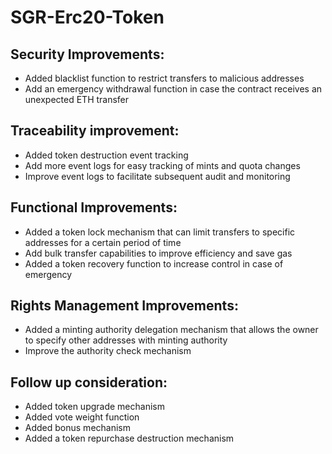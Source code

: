 # SGR-Erc20-Token

## Security Improvements:
  - Added blacklist function to restrict transfers to malicious addresses
  - Add an emergency withdrawal function in case the contract receives an unexpected ETH transfer

## Traceability improvement:
  - Added token destruction event tracking
  - Add more event logs for easy tracking of mints and quota changes
  - Improve event logs to facilitate subsequent audit and monitoring

## Functional Improvements:
  - Added a token lock mechanism that can limit transfers to specific addresses for a certain period of time
  - Add bulk transfer capabilities to improve efficiency and save gas
  - Added a token recovery function to increase control in case of emergency

## Rights Management Improvements:
  - Added a minting authority delegation mechanism that allows the owner to specify other addresses with minting authority
  - Improve the authority check mechanism

## Follow up consideration:
  - Added token upgrade mechanism
  - Added vote weight function
  - Added bonus mechanism
  - Added a token repurchase destruction mechanism
